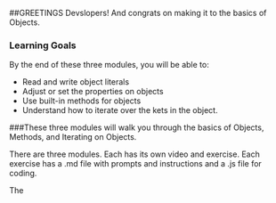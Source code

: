 ##GREETINGS Devslopers! And congrats on making it to the basics of Objects. 

### Learning Goals 

By the end of these three modules, you will be able to: 
* Read and write object literals 
* Adjust or set the properties on objects
* Use built-in methods for objects
* Understand how to iterate over the kets in the object. 

###These three modules will walk you through the basics of Objects, Methods, and Iterating on Objects. 

There are three modules. Each has its own video and exercise. Each exercise has a .md file with prompts and instructions and a .js file for coding. 

The 